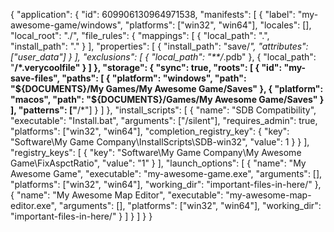 {
  "application": {
    "id": 609906130964971538,
    "manifests": [
      {
        "label": "my-awesome-game/windows",
        "platforms": ["win32", "win64"],
        "locales": [],
        "local_root": "./",
        "file_rules": {
          "mappings": [
            {
              "local_path": ".",
              "install_path": "."
            }
          ],
          "properties": [
            {
              "install_path": "save/*",
              "attributes": ["user_data"]
            }
          ],
          "exclusions": [
            {
              "local_path": "**/*.pdb"
            },
            {
              "local_path": "**/*.verycoolfile"
            }
          ]
        },
        "storage": {
          "sync": true,
          "roots": [
            {
              "id": "my-save-files",
              "paths": [
                {
                  "platform": "windows",
                  "path": "${DOCUMENTS}/My Games/My Awesome Game/Saves"
                },
                {
                  "platform": "macos",
                  "path": "${DOCUMENTS}/Games/My Awesome Game/Saves"
                }
              ],
              "patterns": ["**/*"]
            }
          ]
        },
        "install_scripts": [
          {
            "name": "SDB Compatibility",
            "executable": "Install.bat",
            "arguments": ["/silent"],
            "requires_admin": true,
            "platforms": ["win32", "win64"],
            "completion_registry_key": {
              "key": "Software\\My Game Company\\InstallScripts\\SDB-win32",
              "value": 1
            }
          }
        ],
        "registry_keys": [
          {
            "key": "Software\\My Game Company\\My Awesome Game\\FixAspctRatio",
            "value": "1"
          }
        ],
        "launch_options": [
          {
            "name": "My Awesome Game",
            "executable": "my-awesome-game.exe",
            "arguments": [],
            "platforms": ["win32", "win64"],
            "working_dir": "important-files-in-here/"
          },
          {
            "name": "My Awesome Map Editor",
            "executable": "my-awesome-map-editor.exe",
            "arguments": [],
            "platforms": ["win32", "win64"],
            "working_dir": "important-files-in-here/"
          }
        ]
      }
    ]
  }
}
